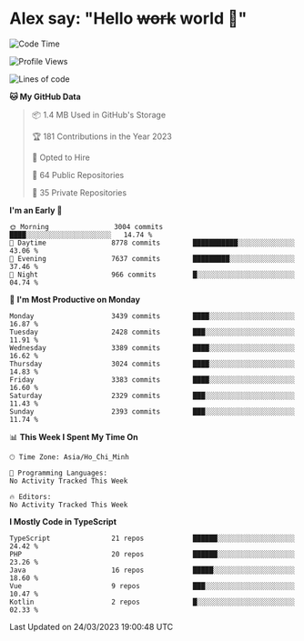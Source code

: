 # Alex say: "Hello ~~work~~ world 🐾"

<!--START_SECTION:waka-->
![Code Time](http://img.shields.io/badge/Code%20Time-839%20hrs%205%20mins-blue)

![Profile Views](http://img.shields.io/badge/Profile%20Views-1-blue)

![Lines of code](https://img.shields.io/badge/From%20Hello%20World%20I%27ve%20Written-41.9%20million%20lines%20of%20code-blue)

**🐱 My GitHub Data** 

> 📦 1.4 MB Used in GitHub's Storage 
 > 
> 🏆 181 Contributions in the Year 2023
 > 
> 💼 Opted to Hire
 > 
> 📜 64 Public Repositories 
 > 
> 🔑 35 Private Repositories 
 > 
**I'm an Early 🐤** 

```text
🌞 Morning                3004 commits        ████░░░░░░░░░░░░░░░░░░░░░   14.74 % 
🌆 Daytime                8778 commits        ███████████░░░░░░░░░░░░░░   43.06 % 
🌃 Evening                7637 commits        █████████░░░░░░░░░░░░░░░░   37.46 % 
🌙 Night                  966 commits         █░░░░░░░░░░░░░░░░░░░░░░░░   04.74 % 
```
📅 **I'm Most Productive on Monday** 

```text
Monday                   3439 commits        ████░░░░░░░░░░░░░░░░░░░░░   16.87 % 
Tuesday                  2428 commits        ███░░░░░░░░░░░░░░░░░░░░░░   11.91 % 
Wednesday                3389 commits        ████░░░░░░░░░░░░░░░░░░░░░   16.62 % 
Thursday                 3024 commits        ████░░░░░░░░░░░░░░░░░░░░░   14.83 % 
Friday                   3383 commits        ████░░░░░░░░░░░░░░░░░░░░░   16.60 % 
Saturday                 2329 commits        ███░░░░░░░░░░░░░░░░░░░░░░   11.43 % 
Sunday                   2393 commits        ███░░░░░░░░░░░░░░░░░░░░░░   11.74 % 
```


📊 **This Week I Spent My Time On** 

```text
🕑︎ Time Zone: Asia/Ho_Chi_Minh

💬 Programming Languages: 
No Activity Tracked This Week

🔥 Editors: 
No Activity Tracked This Week
```

**I Mostly Code in TypeScript** 

```text
TypeScript               21 repos            ██████░░░░░░░░░░░░░░░░░░░   24.42 % 
PHP                      20 repos            ██████░░░░░░░░░░░░░░░░░░░   23.26 % 
Java                     16 repos            █████░░░░░░░░░░░░░░░░░░░░   18.60 % 
Vue                      9 repos             ███░░░░░░░░░░░░░░░░░░░░░░   10.47 % 
Kotlin                   2 repos             █░░░░░░░░░░░░░░░░░░░░░░░░   02.33 % 
```




 Last Updated on 24/03/2023 19:00:48 UTC
<!--END_SECTION:waka-->
